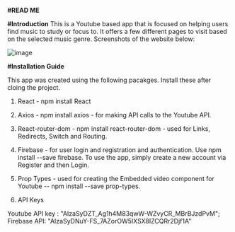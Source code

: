 **#READ ME**

**#Introduction**
This is a Youtube based app that is focused on helping users find music to study or focus to.
It offers a few different pages to visit based on the selected music genre.
Screenshots of the website below:

![image](https://user-images.githubusercontent.com/76694402/125815720-98bb059c-2471-4a68-a827-42957a265edf.png)


**#Installation Guide**

This app was created using the following pacakges. Install these after cloing the project.

1. React - npm install React 
2. Axios - npm install axios - for making API calls to the Youtube API.
3. React-router-dom - npm install react-router-dom - used for Links, Redirects, Switch and Routing.
4. Firebase - for user login and registration and authentication. Use  npm install --save firebase.
To use the app, simply create a new account via Register and then Login.

6. Prop Types - used for creating the Embedded video component for Youtube  -- npm install --save prop-types.

7. API Keys

Youtube API key :  "AIzaSyDZT_Ag1h4M83qwW-WZvyCR_MBrBJzdPvM";
Firebase API: "AIzaSyDNuY-FS_7AZorOW5IXSX8IZCQRr2Djf1A"




